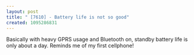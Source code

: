 ```yaml
---
layout: post
title: " [7610] - Battery life is not so good"
created: 1095286831
---
```

<p>
Basically with heavy GPRS usage and Bluetooth on, standby battery life is only about a day.  Reminds me of my first cellphone!
</p>

